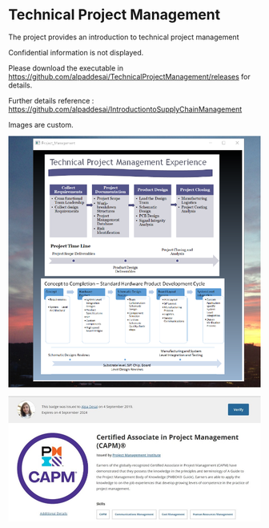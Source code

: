 # Technical Project Management

The project provides an introduction to technical project management 

Confidential information is not displayed. 

Please download the executable in https://github.com/alpaddesai/TechnicalProjectManagement/releases for details. 

Further details reference : https://github.com/alpaddesai/IntroductiontoSupplyChainManagement

Images are custom. 

![image](TPM.png)

![image](CAPM.jpg)
